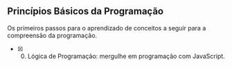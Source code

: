 ## Princípios Básicos da Programação

<p>Os primeiros passos para o aprendizado de conceitos a seguir para a compreensão da programação.</p>

- [x] 0. Lógica de Programação: mergulhe em programação com JavaScript.
